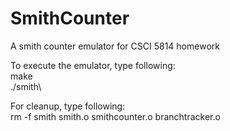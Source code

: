 # SmithCounter
A smith counter emulator for CSCI 5814 homework

To execute the emulator, type following:\
make\
./smith\

For cleanup, type following:\
rm -f smith smith.o smithcounter.o branchtracker.o
